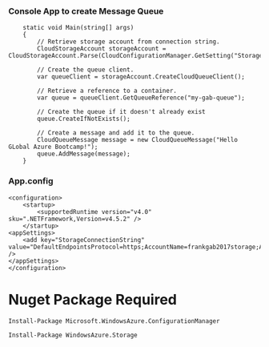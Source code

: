 ### Console App to create Message Queue

        static void Main(string[] args)
        {
            // Retrieve storage account from connection string.
            CloudStorageAccount storageAccount = CloudStorageAccount.Parse(CloudConfigurationManager.GetSetting("StorageConnectionString"));

            // Create the queue client.
            var queueClient = storageAccount.CreateCloudQueueClient();

            // Retrieve a reference to a container.
            var queue = queueClient.GetQueueReference("my-gab-queue");

            // Create the queue if it doesn't already exist
            queue.CreateIfNotExists();

            // Create a message and add it to the queue.
            CloudQueueMessage message = new CloudQueueMessage("Hello GLobal Azure Bootcamp!");
            queue.AddMessage(message);
        }


### App.config

    <configuration>
        <startup> 
            <supportedRuntime version="v4.0" sku=".NETFramework,Version=v4.5.2" />
        </startup>
    <appSettings>
        <add key="StorageConnectionString" value="DefaultEndpointsProtocol=https;AccountName=frankgab2017storage;AccountKey=zBL4XTekj7/oB8RoeBclBr6KUpSx889G8W5MQiqtuW0j9yhWfcu/K+ECy/ShGGJCzWHdGdxlYbgoU6zW9z/ncg==;EndpointSuffix=core.windows.net" />
    </appSettings>
    </configuration>


# Nuget Package Required

    Install-Package Microsoft.WindowsAzure.ConfigurationManager

    Install-Package WindowsAzure.Storage

